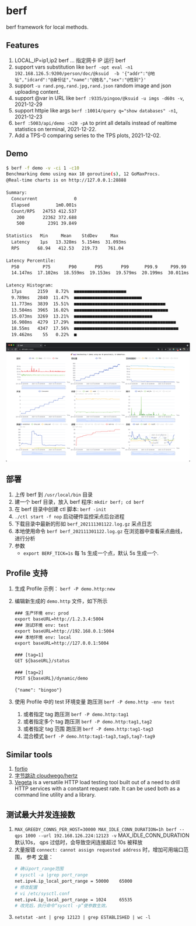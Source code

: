 # berf

berf framework for local methods.

## Features

1. LOCAL_IP=ip1,ip2 berf ... 指定网卡 IP 运行 berf
2. support vars substitution
   like `berf -opt eval -n1 192.168.126.5:9200/person/doc/@ksuid  -b '{"addr":"@地址","idcard":"@身份证","name":"@姓名","sex":"@性别"}'`
3. support `-u rand.png,rand.jpg,rand.json` random image and json uploading content.
4. support @var in URL like `berf :9335/pingoo/@ksuid -u imgs -d60s -v`, 2021-12-29
5. support httpie like args `berf :10014/query q="show databases" -n1`, 2021-12-23
6. `berf :5003/api/demo -n20 -pA` to print all details instead of realtime statistics on terminal, 2021-12-22.
7. Add a TPS-0 comparing series to the TPS plots, 2021-12-02.

## Demo

```sh
$ berf -f demo -v -ci 1 -c10
Benchmarking demo using max 10 goroutine(s), 12 GoMaxProcs.
@Real-time charts is on http://127.0.0.1:28888

Summary:
  Concurrent              0
  Elapsed          1m0.001s
  Count/RPS   24753 412.537
    200       22362 372.688
    500         2391 39.849

Statistics   Min     Mean    StdDev     Max
  Latency    1µs   13.328ms  5.154ms  31.093ms
  RPS       68.94   412.53   219.73    761.04

Latency Percentile:
  P50         P75       P90       P95       P99      P99.9     P99.99
  14.147ms  17.102ms  18.559ms  19.153ms  19.579ms  20.199ms  30.011ms

Latency Histogram:
  17µs      2159   8.72%  ■■■■■■■■■■■■■■■■■■■■
  9.789ms   2840  11.47%  ■■■■■■■■■■■■■■■■■■■■■■■■■■
  11.773ms  3839  15.51%  ■■■■■■■■■■■■■■■■■■■■■■■■■■■■■■■■■■■
  13.504ms  3965  16.02%  ■■■■■■■■■■■■■■■■■■■■■■■■■■■■■■■■■■■■
  15.073ms  3269  13.21%  ■■■■■■■■■■■■■■■■■■■■■■■■■■■■■■
  16.908ms  4279  17.29%  ■■■■■■■■■■■■■■■■■■■■■■■■■■■■■■■■■■■■■■■
  18.55ms   4347  17.56%  ■■■■■■■■■■■■■■■■■■■■■■■■■■■■■■■■■■■■■■■■
  19.462ms    55   0.22%  ■
```

![img.png](_doc/img.png)

## 部署

1. 上传 berf 到 `/usr/local/bin` 目录
2. 建一个 berf 目录，放入 berf 程序: `mkdir berf; cd berf`
3. 在 berf 目录中创建 ctl 脚本: `berf -init`
4. `./ctl start -f nop` 启动硬件监控采点后台进程
5. 下载目录中最新的形如 `berf_202111301122.log.gz` 采点日志
6. 本地使用命令 `berf berf_202111301122.log.gz` 在浏览器中查看采点曲线，进行分析
7. 参数
    - `export BERF_TICK=1s` 每 1s 生成一个点，默认 5s 生成一个.

## Profile 支持

1. 生成 Profile 示例： `berf -P demo.http:new`
2. 编辑新生成的 `demo.http` 文件，如下所示

   ```
   ### 生产环境 env: prod
   export baseURL=http://1.2.3.4:5004
   ### 测试环境 env: test
   export baseURL=http://192.168.0.1:5004
   ### 本地环境 env: local
   export baseURL=http://127.0.0.1:5004
   
   ### [tag=1]
   GET ${baseURL}/status
   
   ### [tag=2]
   POST ${baseURL}/dynamic/demo
   
   {"name": "bingoo"}
   ```

3. 使用 Profile 中的 test 环境变量 跑压测 `berf -P demo.http -env test`
    1. 或者指定 tag 跑压测 `berf -P demo.http:tag1`
    2. 或者指定多个 tag 跑压测 `berf -P demo.http:tag1,tag2`
    3. 或者指定 tag 范围 跑压测 `berf -P demo.http:tag1-tag3`
    4. 混合模式 `berf -P demo.http:tag1-tag3,tag5,tag7-tag9`

## Similar tools

1. [fortio](https://github.com/fortio/fortio)
2. [字节跳动 cloudwego/hertz](https://github.com/cloudwego/hertz)
3. [Vegeta](https://github.com/tsenart/vegeta) is a versatile HTTP load testing tool built out of a need to drill HTTP
   services with a constant request rate. It can be used both as a command line utility and a library.

## 测试最大并发连接数

1. `MAX_GREEDY_CONNS_PER_HOST=30000 MAX_IDLE_CONN_DURATION=1h berf --qps 1000 --url 192.168.126.224:12123 -v` MAX_IDLE_CONN_DURATION 默认10s， qps 过低时，会导致空闲连接超过 10s 被释放
2. 大量报错 `connect: cannot assign requested address` 时，增加可用端口范围， 参考 [文章](https://www.cnblogs.com/thatsit/p/cannot-assign-requested-address.html)：
    ```sh
    # 确认port_range范围
    # sysctl -a |grep port_range
    net.ipv4.ip_local_port_range = 50000    65000
    # 修改配置
    # vi /etc/sysctl.conf
    net.ipv4.ip_local_port_range = 1024     65535
    # 改完后，执行命令“sysctl -p”使参数生效。
    ```
3. `netstat -ant | grep 12123 | grep ESTABLISHED | wc -l`
